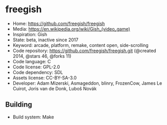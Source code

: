 # freegish

- Home: https://github.com/freegish/freegish
- Media: https://en.wikipedia.org/wiki/Gish_(video_game)
- Inspiration: Gish
- State: beta, inactive since 2017
- Keyword: arcade, platform, remake, content open, side-scrolling
- Code repository: https://github.com/freegish/freegish.git (@created 2014, @stars 46, @forks 11)
- Code language: C
- Code license: GPL-2.0
- Code dependency: SDL
- Assets license: CC-BY-SA-3.0
- Developer: Adam Mizerski, Asmageddon, blinry, FrozenCow, James Le Cuirot, Joris van de Donk, Luboš Novák

## Building

- Build system: Make
